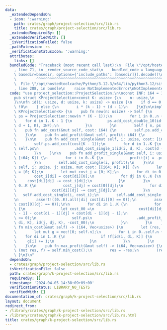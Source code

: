 ```yaml
---
data:
  _extendedDependsOn:
  - icon: ':warning:'
    path: crates/graph/project-selection/src/lib.rs
    title: crates/graph/project-selection/src/lib.rs
  _extendedRequiredBy: []
  _extendedVerifiedWith: []
  _isVerificationFailed: false
  _pathExtension: rs
  _verificationStatusIcon: ':warning:'
  attributes:
    links: []
  bundledCode: "Traceback (most recent call last):\n  File \"/opt/hostedtoolcache/Python/3.12.3/x64/lib/python3.12/site-packages/onlinejudge_verify/documentation/build.py\"\
    , line 71, in _render_source_code_stat\n    bundled_code = language.bundle(stat.path,\
    \ basedir=basedir, options={'include_paths': [basedir]}).decode()\n          \
    \         ^^^^^^^^^^^^^^^^^^^^^^^^^^^^^^^^^^^^^^^^^^^^^^^^^^^^^^^^^^^^^^^^^^^^^^^^^^^^^^^^^\n\
    \  File \"/opt/hostedtoolcache/Python/3.12.3/x64/lib/python3.12/site-packages/onlinejudge_verify/languages/rust.py\"\
    , line 288, in bundle\n    raise NotImplementedError\nNotImplementedError\n"
  code: "use project_selection::ProjectSelection;\n\nconst INF: i64 = 1 << 61;\n\n\
    pub struct KProjectSelection<const K: usize> {\n    n: usize,\n    ps: ProjectSelection,\n\
    }\n\nfn id(i: usize, d: usize, k: usize) -> usize {\n    if d == 0 {\n       \
    \ !0\n    } else {\n        i * (k - 1) + (d - 1)\n    }\n}\n\nimpl<const K: usize>\
    \ KProjectSelection<K> {\n    pub fn new(n: usize) -> Self {\n        let mut\
    \ ps = ProjectSelection::new(n * (K - 1));\n        for i in 0..n {\n        \
    \    for d in 1..K - 1 {\n                ps.add_cost_double_10(id(i, d, K), id(i,\
    \ d + 1, K), INF);\n            }\n        }\n        Self { n, ps }\n    }\n\n\
    \    pub fn add_cost(&mut self, cost: i64) {\n        self.ps.add_cost(cost);\n\
    \    }\n\n    pub fn add_profit(&mut self, profit: i64) {\n        self.ps.add_profit(profit);\n\
    \    }\n\n    pub fn add_cost_single(&mut self, i: usize, cost: [i64; K]) {\n\
    \        self.ps.add_cost(cost[K - 1]);\n        for d in 1..K {\n           \
    \ self.ps\n                .add_cost_single_1(id(i, d, K), cost[d - 1] - cost[d]);\n\
    \        }\n    }\n\n    pub fn add_profit_single(&mut self, i: usize, mut profit:\
    \ [i64; K]) {\n        for i in 0..K {\n            profit[i] = -profit[i];\n\
    \        }\n        self.add_cost_single(i, profit);\n    }\n\n    pub fn add_cost_double(&mut\
    \ self, i: usize, j: usize, mut cost: [[i64; K]; K]) {\n        let mut cost_i\
    \ = [0; K];\n        let mut cost_j = [0; K];\n        for di in 0..K {\n    \
    \        cost_i[di] = cost[di][0];\n            for dj in 0..K {\n           \
    \     cost[di][dj] -= cost_i[di];\n            }\n        }\n        for dj in\
    \ 0..K {\n            cost_j[dj] = cost[0][dj];\n            for di in 0..K {\n\
    \                cost[di][dj] -= cost_j[dj];\n            }\n        }\n     \
    \   self.add_cost_single(i, cost_i);\n        self.add_cost_single(j, cost_j);\n\
    \n        assert!((0..K).all(|di| cost[di][0] == 0));\n        assert!((0..K).all(|dj|\
    \ cost[0][dj] == 0));\n\n        for di in 1..K {\n            for dj in 1..K\
    \ {\n                let cost_00 =\n                    cost[di][dj] - cost[di][dj\
    \ - 1] - cost[di - 1][dj] + cost[di - 1][dj - 1];\n                assert!(cost_00\
    \ <= 0);\n                self.ps\n                    .add_profit_double_00(id(i,\
    \ di, K), id(j, dj, K), -cost_00);\n            }\n        }\n    }\n\n    pub\
    \ fn min_cost(&mut self) -> (i64, Vec<usize>) {\n        let (res, f) = self.ps.min_cost();\n\
    \        let mut g = vec![0; self.n];\n        for i in 0..self.n {\n        \
    \    for di in 1..K {\n                if !f[id(i, di, K)] {\n               \
    \     g[i] += 1;\n                }\n            }\n        }\n        (res, g)\n\
    \    }\n\n    pub fn max_profit(&mut self) -> (i64, Vec<usize>) {\n        let\
    \ (mut res, f) = self.min_cost();\n        res = -res;\n        (res, f)\n   \
    \ }\n}\n"
  dependsOn:
  - crates/graph/project-selection/src/lib.rs
  isVerificationFile: false
  path: crates/graph/k-project-selection/src/lib.rs
  requiredBy: []
  timestamp: '2024-04-05 14:38:09+09:00'
  verificationStatus: LIBRARY_NO_TESTS
  verifiedWith: []
documentation_of: crates/graph/k-project-selection/src/lib.rs
layout: document
redirect_from:
- /library/crates/graph/k-project-selection/src/lib.rs
- /library/crates/graph/k-project-selection/src/lib.rs.html
title: crates/graph/k-project-selection/src/lib.rs
---
```

